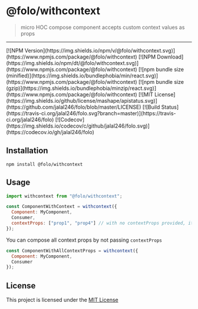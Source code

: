 # @folo/withcontext

> micro HOC compose component accepts custom context values as props

<hr />
<!-- prettier-ignore-start -->
[![NPM Version](https://img.shields.io/npm/v/@folo/withcontext.svg)](https://www.npmjs.com/package/@folo/withcontext)
[![NPM Download](https://img.shields.io/npm/dt/@folo/withcontext.svg)](https://www.npmjs.com/package/@folo/withcontext)
[![npm bundle size (minified)](https://img.shields.io/bundlephobia/min/react.svg)](https://www.npmjs.com/package/@folo/withcontext)
[![npm bundle size (gzip)](https://img.shields.io/bundlephobia/minzip/react.svg)](https://www.npmjs.com/package/@folo/withcontext)
[![MIT License](https://img.shields.io/github/license/mashape/apistatus.svg)](https://github.com/jalal246/folo/blob/master/LICENSE)
[![Build Status](https://travis-ci.org/jalal246/folo.svg?branch=master)](https://travis-ci.org/jalal246/folo)
[![Codecov](https://img.shields.io/codecov/c/github/jalal246/folo.svg)](https://codecov.io/gh/jalal246/folo)
<!-- prettier-ignore-end -->

## Installation

```
npm install @folo/withcontext
```

## Usage

```js
import withcontext from "@folo/withcontext";

const ComponentWithContext = withcontext({
  Component: MyComponent,
  Consumer,
  contextProps: ["prop1", "prop4"] // with no contextProps provided, it accepts all context props
});
```

You can compose all context props by not passing `contextProps`

```js
const ComponentWithAllContextProps = withcontext({
  Component: MyComponent,
  Consumer
});
```

## License

This project is licensed under the [MIT License](https://github.com/jalal246/folo/blob/master/LICENSE)
